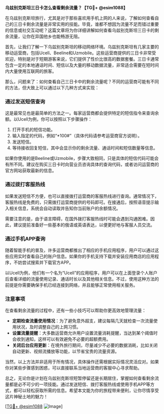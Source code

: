 **乌兹别克斯坦三日卡怎么查看剩余流量？【TG💪+ @esim1088】**

在乌兹别克斯坦旅行，尤其是对于那些喜欢用手机上网的人来说，了解如何查看自己的三日卡剩余流量是非常实用的技能。毕竟，谁都不想因为流量不足而错过重要的信息或社交互动呢？这篇文章将为你详细讲解如何查看乌兹别克斯坦三日卡的剩余流量，让你在异国他乡也能畅游无阻。

首先，让我们了解一下乌兹别克斯坦的移动网络环境。乌兹别克斯坦有几家主要的移动运营商，包括Ucell、Beeline和Uzmobile。这些运营商提供的三日卡非常受欢迎，特别是对于短期游客来说，它们提供了性价比很高的数据套餐。三日卡通常包含一定的本地通话时间、短信以及大量的移动数据流量，非常适合需要在短时间内大量使用互联网的旅客。

那么，问题来了：如何查看自己三日卡中的剩余流量呢？不同的运营商可能有不同的方法，但大致上可以通过以下几种方式来实现：

### 通过发送短信查询

这是最常见也是最简单的方法之一。每家运营商都会提供特定的短信指令来查询余额。以Ucell为例，你可以按照以下步骤操作：

1. 打开手机的短信功能。
2. 输入指定的代码，例如“*100#”（具体代码请参考运营商官方说明）。
3. 发送短信。
4. 等待接收回复短信，其中会显示你的剩余流量、通话时间和短信数量等信息。

如果你使用的是Beeline或Uzmobile，步骤大致相同，只是具体的短信代码可能会有所不同。建议在购买三日卡时向营业员咨询具体的查询代码，或者访问运营商的官方网站获取最新的信息。

### 通过拨打客服热线

如果发送短信不方便，也可以直接拨打运营商的客服热线进行查询。通常情况下，客服热线是免费的，只需拨打运营商提供的号码即可。在接通后，按照语音提示输入相关信息，系统会自动读取并告知你当前账户的余额情况。

需要注意的是，由于语言障碍，在国外拨打客服热线时可能会遇到沟通困难。因此，建议提前准备好一些基本的俄语或英语表达，以便更好地与客服人员交流。

### 通过手机APP查询

随着智能手机的普及，许多运营商都推出了相应的手机应用程序，用户可以通过这些应用实时查看自己的账户信息。如果你的手机支持下载并安装应用商店的应用程序，不妨尝试搜索并下载官方APP。

以Ucell为例，他们有一个名为“Ucell”的应用程序，用户可以在上面登录个人账户后查看详细的流量使用记录、通话时长以及其他相关信息。不过，使用这种方法的前提是你需要确保手机已经连接到网络，并且能够正常使用相关服务。

### 注意事项

在查看剩余流量的过程中，还有一些小技巧可以帮助你更高效地管理流量：

- **定期检查流量使用情况**：为了避免意外超支，建议每隔几天就检查一次流量使用状况，及时调整自己的上网习惯。
- **设置流量提醒**：大多数运营商允许用户设置流量消耗提醒，当达到某个阈值时会收到通知，这样可以有效避免不必要的超额费用。
- **关闭后台应用更新**：在境外旅行期间，尽量减少不必要的数据消耗，比如关闭自动更新、视频流播放等功能，以节省宝贵的流量资源。

当然，以上方法并非适用于所有情况，具体操作还需根据实际情况灵活应对。如果你对某些步骤感到困惑，可以直接联系当地运营商的客服中心寻求帮助。

总之，无论你是计划在乌兹别克斯坦短暂停留还是长期居住，掌握如何查看剩余流量都是必不可少的一项技能。通过发送短信、拨打客服热线或使用手机APP等方式，都可以轻松获取所需的信息。希望本文能为你的旅程带来便利，让你尽情享受这片神秘土地的魅力！

[[TG💪+ @esim1088](https://t.me/s/esim1088) ![Image](https://i.postimg.cc/4NQfJmqS/Snipaste-2025-05-13-00-14-12.png)]